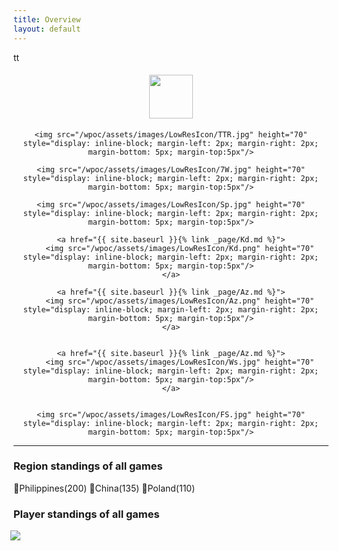 ```yaml
---
title: Overview
layout: default
---
```

tt
<div align="center">
	<a href="{{ site.baseurl }}{% link _page/Ccs.md %}">
		<img src="/wpoc/assets/images/LowResIcon/Ccs.png" height="70" style="display: inline-block; margin-left: 2px; margin-right: 2px; margin-bottom: 5px; margin-top:5px"/>
	</a>
	
	<img src="/wpoc/assets/images/LowResIcon/TTR.jpg" height="70" style="display: inline-block; margin-left: 2px; margin-right: 2px; margin-bottom: 5px; margin-top:5px"/>

	<img src="/wpoc/assets/images/LowResIcon/7W.jpg" height="70" style="display: inline-block; margin-left: 2px; margin-right: 2px; margin-bottom: 5px; margin-top:5px"/>

	<img src="/wpoc/assets/images/LowResIcon/Sp.jpg" height="70" style="display: inline-block; margin-left: 2px; margin-right: 2px; margin-bottom: 5px; margin-top:5px"/>

	<a href="{{ site.baseurl }}{% link _page/Kd.md %}">
		<img src="/wpoc/assets/images/LowResIcon/Kd.png" height="70" style="display: inline-block; margin-left: 2px; margin-right: 2px; margin-bottom: 5px; margin-top:5px"/>
	</a>

	<a href="{{ site.baseurl }}{% link _page/Az.md %}">
		<img src="/wpoc/assets/images/LowResIcon/Az.png" height="70" style="display: inline-block; margin-left: 2px; margin-right: 2px; margin-bottom: 5px; margin-top:5px"/>
	</a>


	<a href="{{ site.baseurl }}{% link _page/Az.md %}">
		<img src="/wpoc/assets/images/LowResIcon/Ws.jpg" height="70" style="display: inline-block; margin-left: 2px; margin-right: 2px; margin-bottom: 5px; margin-top:5px"/>
	</a>

	
	<img src="/wpoc/assets/images/LowResIcon/FS.jpg" height="70" style="display: inline-block; margin-left: 2px; margin-right: 2px; margin-bottom: 5px; margin-top:5px"/>
</div>



---




### Region standings of all games 
🥇Philippines(200) 🥈China(135) 🥉Poland(110)


### Player standings of all games


<div align="left">
 <img src="/wpoc/assets/images/AllGamesRanking.png" style="display: block; margin-left: -5px; margin-bottom: 5px"/>
</div>


<!---
{% for post in site.tags.7W %}
{{ post.excerpt }}
{% endfor %}
<br>
-->




